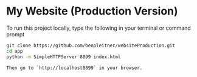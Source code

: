 # My Website (Production Version)
To run this project locally, type the following in your terminal or command prompt


```bash
git clone https://github.com/benpleitner/websiteProduction.git
cd app
python -m SimpleHTTPServer 8899 index.html

Then go to `http://localhost8899` in your browser.